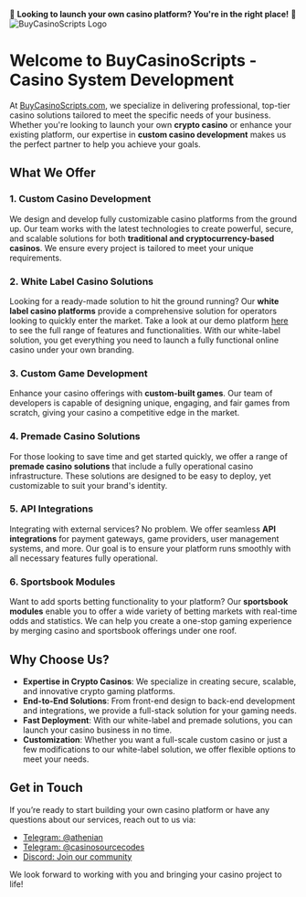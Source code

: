 🚨 **Looking to launch your own casino platform? You're in the right place!** 🚨  
![BuyCasinoScripts Logo](https://buycasinoscripts.com/wp-content/uploads/2024/03/Frame-588-1024x127.png)

# Welcome to BuyCasinoScripts - Casino System Development

At [BuyCasinoScripts.com](https://buycasinoscripts.com), we specialize in delivering professional, top-tier casino solutions tailored to meet the specific needs of your business. Whether you're looking to launch your own **crypto casino** or enhance your existing platform, our expertise in **custom casino development** makes us the perfect partner to help you achieve your goals.

## What We Offer

### 1. Custom Casino Development
We design and develop fully customizable casino platforms from the ground up. Our team works with the latest technologies to create powerful, secure, and scalable solutions for both **traditional and cryptocurrency-based casinos**. We ensure every project is tailored to meet your unique requirements.

### 2. White Label Casino Solutions
Looking for a ready-made solution to hit the ground running? Our **white label casino platforms** provide a comprehensive solution for operators looking to quickly enter the market. Take a look at our demo platform [here](https://casino.democasino.click/) to see the full range of features and functionalities. With our white-label solution, you get everything you need to launch a fully functional online casino under your own branding.

### 3. Custom Game Development
Enhance your casino offerings with **custom-built games**. Our team of developers is capable of designing unique, engaging, and fair games from scratch, giving your casino a competitive edge in the market.

### 4. Premade Casino Solutions
For those looking to save time and get started quickly, we offer a range of **premade casino solutions** that include a fully operational casino infrastructure. These solutions are designed to be easy to deploy, yet customizable to suit your brand's identity.

### 5. API Integrations
Integrating with external services? No problem. We offer seamless **API integrations** for payment gateways, game providers, user management systems, and more. Our goal is to ensure your platform runs smoothly with all necessary features fully operational.

### 6. Sportsbook Modules
Want to add sports betting functionality to your platform? Our **sportsbook modules** enable you to offer a wide variety of betting markets with real-time odds and statistics. We can help you create a one-stop gaming experience by merging casino and sportsbook offerings under one roof.

## Why Choose Us?
- **Expertise in Crypto Casinos**: We specialize in creating secure, scalable, and innovative crypto gaming platforms.
- **End-to-End Solutions**: From front-end design to back-end development and integrations, we provide a full-stack solution for your gaming needs.
- **Fast Deployment**: With our white-label and premade solutions, you can launch your casino business in no time.
- **Customization**: Whether you want a full-scale custom casino or just a few modifications to our white-label solution, we offer flexible options to meet your needs.

## Get in Touch
If you’re ready to start building your own casino platform or have any questions about our services, reach out to us via:
- [Telegram: @athenian](https://t.me/athenian)
- [Telegram: @casinosourcecodes](https://t.me/casinosourcecodes)
- [Discord: Join our community](https://discord.gg/cryptocasino)

We look forward to working with you and bringing your casino project to life!
